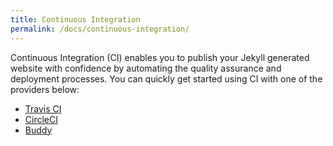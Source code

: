 ```yaml
---
title: Continuous Integration
permalink: /docs/continuous-integration/
---
```


Continuous Integration (CI) enables you to publish your Jekyll generated website with confidence by automating the quality assurance and deployment processes. You can quickly get started using CI with one of the providers below:

* [Travis CI](travis-ci)
* [CircleCI](circleci)
* [Buddy](buddyworks)
